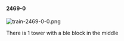 #### 2469-0
![train-2469-0-0.png](https://github.com/lil-lab/nlvr/raw/master/nlvr/train/images/55/train-2469-0-0.png "train-2469-0-0.png")

There is 1 tower with a ble block in the middle